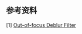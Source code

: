 ## 参考资料

[1] [Out-of-focus Deblur Filter](https://docs.opencv.org/master/de/d3c/tutorial_out_of_focus_deblur_filter.html)